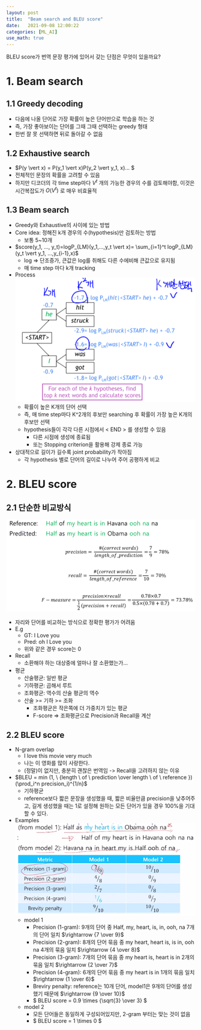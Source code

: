 ```yaml
---
layout: post
title:  "Beam search and BLEU score"
date:   2021-09-08 12:00:22
categories: [ML_AI]
use_math: true
---
```

BLEU score가 번역 문장 평가에 있어서 갖는 단점은 무엇이 있을까요?
# 1. Beam search
## 1.1 Greedy decoding
* 다음에 나올 단어로 가장 확률이 높은 단어만으로 학습을 하는 것
* 즉, 가장 좋아보이는 단어를 그때 그때 선택하는 greedy 형태
* 한번 잘 못 선택하면 뒤로 돌아갈 수 없음

## 1.2 Exhaustive search
* $P(y \vert x) = P(y_1 \vert x)P(y_2 \vert y_1, x)... $
* 전체적인 문장의 확률을 고려할 수 있음
* 하지만 디코더의 각 time step마다 $V^t$ 개의 가능한 경우의 수를 검토해야함, 이것은 시간복잡도가 $O(V^t)$ 로 매우 비효율적

## 1.3 Beam search
* Greedy와 Exhaustive의 사이에 있는 방법
* Core idea: 정해진 k개 경우의 수(hypothesis)만 검토하는 방법
	* 보통 5~10개
* $score(y_1, ..., y_t)=logP_{LM}(y_1,...,y_t \vert x)= \sum_{i=1}^t logP_{LM} (y_t \vert y_1, ...,y_{i-1},x)$
	* log => 단조증가, 큰값은 log를 취해도 다른 수에비해 큰값으로 유지됨
	* 매 time step 마다 k개 tracking
* Process  
	![](/assets/image/ustagelv2/w5_d3_8.png)
	* 확률이 높은 K개의 단어 선택
	* 즉, 매 time step마다 K^2개의 후보만 searching 후 확률이 가장 높은 K개의 후보만 선택
	* hypothesis들이 각각 다른 시점에서 < END > 를 생성할 수 있음
		* 다른 시점에 생성에 종료됨
		* 또는 Stopping criterion을 활용해 강제 종료 가능
* 상대적으로 길이가 길수록 joint probability가 작아짐
	* 각 hypothesis 별로 단어의 길이로 나누어 주어 공평하게 비교

# 2. BLEU score
## 2.1 단순한 비교방식  
![](/assets/image/ustagelv2/w5_d3_9.png)
* 자리와 단어를 비교하는 방식으로 정확한 평가가 어려움
* E.g
	* GT: I Love you
	* Pred: oh I Love you
	* 위와 같은 경우 score는 0
* Recall
	* 소환해야 하는 대상중에 얼마나 잘 소환했는가...
* 평균
	* 산술평균: 일반 평균
	* 기하평균: 곱해서 루트
	* 조화평균: 역수의 산술 평균의 역수
	* 산술 >= 기하 >= 조화
		* 조화평균은 작은쪽에 더 가중치가 있는 평균
		* F-score => 조화평균으로 Precision과 Recall을 계산

## 2.2 BLEU score
* N-gram overlap
	* I love this movie very much
	* 나는 이 영화를 많이 사랑한다.
	* (정말)이 없지만, 충분히 괜찮은 번역임 -> Recall을 고려하지 않는 이유
* $BLEU = min (1, \ {length \ of \ prediction \over length \ of \ reference }) (\prod_i^n precision_i)^{1/n}$
	* 기하평균
	* reference보다 짧은 문장을 생성했을 때, 짧은 비율만큼 precision을 낮추어주고, 길게 생성했을 때는 1로 설정해 원하는 모든 단어가 있을 경우 100%을 기대할 수 있다.  
* Examples  
	![](/assets/image/ustagelv2/w5_d3_10.png)
	* model 1
		* Precision (1-gram): 9개의 단어 중 Half, my, heart, is, in, ooh, na 7개의 단어 일치 $\rightarrow {7 \over 9}$
		* Precision (2-gram): 8개의 단어 묶음 중 my heart, heart is, is in, ooh na 4개의 묶음 일치 $\rightarrow {4 \over 8}$
		* Precision (3-gram): 7개의 단어 묶음 중 my heart is, heart is in 2개의 묶음 일치 $\rightarrow {2 \over 7}$
		* Precision (4-gram): 6개의 단어 묶음 중 my heart is in 1개의 묶음 일치 $\rightarrow {1 \over 6}$
		* Breviry penalty: reference는 10개 단어, model1은 9개의 단어를 생성했기 때문에 $\rightarrow {9 \over 10}$
		* $ BLEU score = 0.9 \times {\sqrt{3} \over 3} $
	* model 2
		* 모든 단어들은 동일하게 구성되어있지만, 2-gram 부터는 맞는 것이 없음
		* $ BLEU score =  1 \times 0 $
